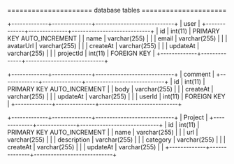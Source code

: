 ===================== database tables =====================

+-------------+--------------+----------------------------+
|                        user                             |
+-------------+--------------+----------------------------+
| id          | int(11)      | PRIMARY KEY AUTO_INCREMENT |
| name        | varchar(255) |                            |
| email       | varchar(255) |                            |
| avatarUrl   | varchar(255) |                            |
| createAt    | varchar(255) |                            |
| updateAt    | varchar(255) |                            |
| projectId   | int(11)      | FOREIGN KEY                |
+-------------+--------------+----------------------------+

+-------------+--------------+----------------------------+
|                        comment                          |
+-------------+--------------+----------------------------+
| id          | int(11)      | PRIMARY KEY AUTO_INCREMENT |
| body        | varchar(255) |                            |
| createAt    | varchar(255) |                            |
| updateAt    | varchar(255) |                            |
| userId      | int(11)      | FOREIGN KEY                |
+-------------+--------------+----------------------------+

+-------------+--------------+----------------------------+
|                        Project                          |
+-------------+--------------+----------------------------+
| id          | int(11)      | PRIMARY KEY AUTO_INCREMENT |
| name        | varchar(255) |                            |
| url         | varchar(255) |                            |
| description | varchar(255) |                            |
| category    | varchar(255) |                            |
| createAt    | varchar(255) |                            |
| updateAt    | varchar(255) |                            |
+-------------+--------------+----------------------------+

